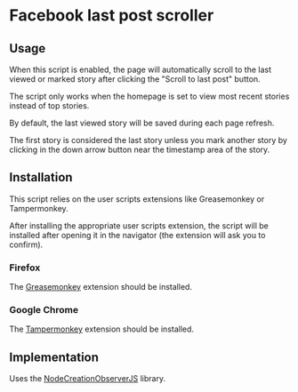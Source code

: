 # Facebook last post scroller

## Usage

When this script is enabled, the page will automatically scroll to the last viewed or marked story after clicking the "Scroll to last post" button.

The script only works when the homepage is set to view most recent stories instead of top stories.

By default, the last viewed story will be saved during each page refresh. 

The first story is considered the last story unless you mark another story by clicking in the down arrow button near the timestamp area of the story.

## Installation

This script relies on the user scripts extensions like Greasemonkey or Tampermonkey.

After installing the appropriate user scripts extension, the script will be installed after opening it in the navigator (the extension will ask you to confirm).

### Firefox

The [Greasemonkey](https://addons.mozilla.org/en-US/firefox/addon/greasemonkey/) extension should be installed.

###  Google Chrome

The [Tampermonkey](https://chrome.google.com/webstore/detail/tampermonkey/dhdgffkkebhmkfjojejmpbldmpobfkfo?hl=en) extension should be installed.

## Implementation

Uses the [NodeCreationObserverJS](https://github.com/soufianesakhi/node-creation-observer-js) library.
